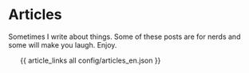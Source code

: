 # Articles

Sometimes I write about things. Some of these posts are for nerds and some will make you laugh. Enjoy.

<ul>

{{ article_links all config/articles_en.json }}

</ul>